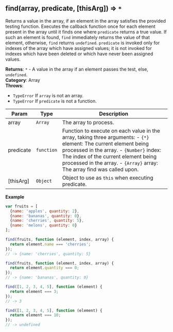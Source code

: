 <a name="find"></a>

## find(array, predicate, [thisArg]) ⇒ <code>\*</code>
Returns a value in the array, if an element in the array satisfies the provided testing function.
Executes the callback function once for each element present in the array until it finds one
where `predicate` returns a true value. If such an element is found, `find` immediately returns
the value of that element, otherwise, `find` returns `undefined`.
`predicate` is invoked only for indexes of the array which have assigned values;
it is not invoked for indexes which have been deleted or which have never been assigned values.

**Returns**: <code>\*</code> - A value in the array if an element passes the test, else, `undefined`.  
**Category**: Array  
**Throws**:

- <code>TypeError</code> If `array` is not an array.
- <code>TypeError</code> If `predicate` is not a function.


| Param | Type | Description |
| --- | --- | --- |
| array | <code>Array</code> | The array to process. |
| predicate | <code>function</code> | Function to execute on each value in the array, taking three arguments: - `{*}` element: The current element being processed in the array. - `{Number}` index: The index of the current element being processed in the array. - `{Array}` array: The array find was called upon. |
| [thisArg] | <code>Object</code> | Object to use as `this` when executing predicate. |

**Example**  
```js
var fruits = [
  {name: 'apples', quantity: 2},
  {name: 'bananas', quantity: 0},
  {name: 'cherries', quantity: 5},
  {name: 'melons', quantity: 0}
];

find(fruits, function (element, index, array) {
  return element.name === 'cherries';
});
// -> {name: 'cherries', quantity: 5}

find(fruits, function (element, index, array) {
  return element.quantity === 0;
});
// -> {name: 'bananas', quantity: 0}

find([1, 2, 3, 4, 5], function (element) {
  return element === 3;
});
// -> 3

find([1, 2, 3, 4, 5], function (element) {
  return element === 10;
});
// -> undefined
```
